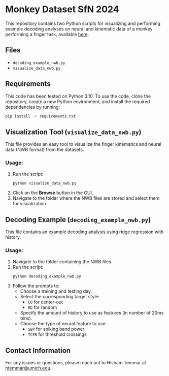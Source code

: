 # Monkey Dataset SfN 2024

This repository contains two Python scripts for visualizing and performing example decoding analyses on neural and kinematic data of a monkey performing a finger task, available [here]().

## Files

- `decoding_example_nwb.py`
- `visualize_data_nwb.py`

## Requirements

This code has been tested on Python 3.10. To use the code, clone the repository, create a new Python environment, and install the required dependencies by running:

```bash
pip install -r requirements.txt
```

## Visualization Tool (`visualize_data_nwb.py`)

This file provides an easy tool to visualize the finger kinematics and neural data (NWB format) from the datasets.

### Usage:
1. Run the script:
   ```bash
   python visualize_data_nwb.py
   ```
2. Click on the **Browse** button in the GUI.
3. Navigate to the folder where the NWB files are stored and select them for visualization.

## Decoding Example (`decoding_example_nwb.py`)

This file contains an example decoding analysis using ridge regression with history.

### Usage:
1. Navigate to the folder containing the NWB files.
2. Run the script:
   ```bash
   python decoding_example_nwb.py
   ```
3. Follow the prompts to:
   - Choose a training and testing day.
   - Select the corresponding target style:
     - `CO` for center-out
     - `RD` for random
   - Specify the amount of history to use as features (in number of 20ms bins).
   - Choose the type of neural feature to use:
     - `SBP` for spiking band power
     - `TCFR` for threshold crossings

## Contact Information

For any issues or questions, please reach out to Hisham Temmar at htemmar@umich.edu.